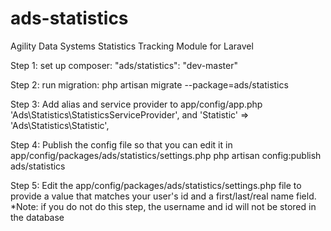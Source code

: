 ads-statistics
==============

Agility Data Systems Statistics Tracking Module for Laravel

Step 1:
set up composer:
"ads/statistics": "dev-master"

Step 2:
run migration: 
php artisan migrate --package=ads/statistics

Step 3:
Add alias and service provider to app/config/app.php
'Ads\Statistics\StatisticsServiceProvider',
and
'Statistic'       => 'Ads\Statistics\Statistic',

Step 4:
Publish the config file so that you can edit it in app/config/packages/ads/statistics/settings.php
php artisan config:publish ads/statistics

Step 5:
Edit the app/config/packages/ads/statistics/settings.php file to provide a value that matches your user's id and a first/last/real name field.
*Note: if you do not do this step, the username and id will not be stored in the database

